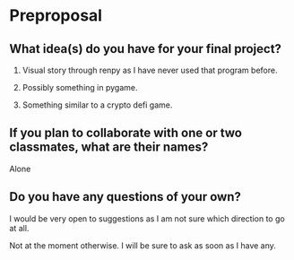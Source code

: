 # Preproposal

## What idea(s) do you have for your final project?

1) Visual story through renpy as I have never used that program before. 

2) Possibly something in pygame.

3) Something similar to a crypto defi game.

## If you plan to collaborate with one or two classmates, what are their names?

Alone

## Do you have any questions of your own?

I would be very open to suggestions as I am not sure which direction to go at all.

Not at the moment otherwise. I will be sure to ask as soon as I have any.
